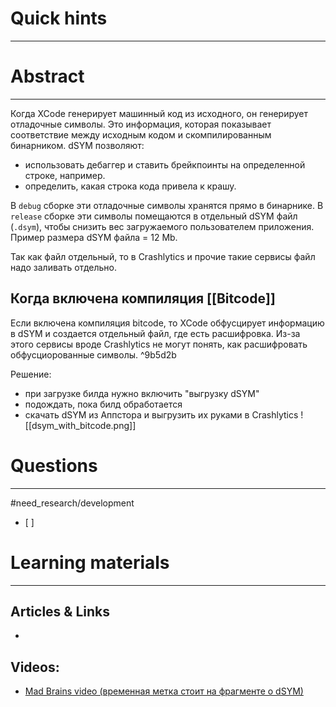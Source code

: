 # Quick hints
---



# Abstract
---
Когда XCode генерирует машинный код из исходного, он генерирует отладочные символы. Это информация, которая показывает соответствие между исходным кодом и скомпилированным бинарником.
dSYM позволяют:
- использовать дебаггер и ставить брейкпоинты на определенной строке, например.
- определить, какая строка кода привела к крашу.

В `debug` сборке эти отладочные символы хранятся прямо в бинарнике.
В `release` сборке эти символы помещаются в отдельный dSYM файл (`.dsym`), чтобы снизить вес загружаемого пользователем приложения.
Пример размера dSYM файла = 12 Mb.

Так как файл отдельный, то в Crashlytics и прочие такие сервисы файл надо заливать отдельно.

## Когда включена компиляция [[Bitcode]]
Если включена компиляция bitcode, то XCode обфусцирует информацию в dSYM и создается отдельный файл, где есть расшифровка. Из-за этого сервисы вроде Crashlytics не могут понять, как расшифровать обфусциорованные символы.  ^9b5d2b

Решение: 
- при загрузке билда нужно включить "выгрузку dSYM"
- подождать, пока билд обработается
- скачать dSYM из Аппстора и выгрузить их руками в Crashlytics
  ![[dsym_with_bitcode.png]]



# Questions
---
#need_research/development 
- [ ] 



# Learning materials
---
## Articles & Links
- 
## Videos:
- [Mad Brains video (временная метка стоит на фрагменте о dSYM)](https://youtu.be/pWXgH-GbRSU?t=3085)